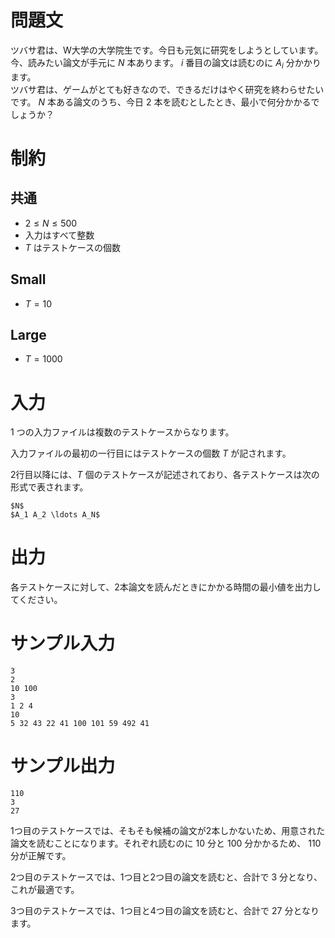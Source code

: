 # 問題文  

ツバサ君は、W大学の大学院生です。今日も元気に研究をしようとしています。  
今、読みたい論文が手元に $N$ 本あります。 $i$ 番目の論文は読むのに $A_i$ 分かかります。  
ツバサ君は、ゲームがとても好きなので、できるだけはやく研究を終わらせたいです。
 $N$ 本ある論文のうち、今日 $2$ 本を読むとしたとき、最小で何分かかるでしょうか？


# 制約  

## 共通

- $2 \leq N \leq 500$
- 入力はすべて整数
- $T$ はテストケースの個数

## Small

- $T = 10$

## Large

- $T = 1000$

# 入力  

1 つの入力ファイルは複数のテストケースからなります。

入力ファイルの最初の一行目にはテストケースの個数 $T$ が記されます。

2行目以降には、$T$ 個のテストケースが記述されており、各テストケースは次の形式で表されます。

```
$N$
$A_1 A_2 \ldots A_N$
```

# 出力

各テストケースに対して、2本論文を読んだときにかかる時間の最小値を出力してください。

# サンプル入力

```
3
2
10 100
3
1 2 4
10
5 32 43 22 41 100 101 59 492 41

```

# サンプル出力

```
110
3
27

```

1つ目のテストケースでは、そもそも候補の論文が2本しかないため、用意された論文を読むことになります。それぞれ読むのに $10$ 分と $100$ 分かかるため、 $110$ 分が正解です。

2つ目のテストケースでは、1つ目と2つ目の論文を読むと、合計で $3$ 分となり、これが最適です。   

3つ目のテストケースでは、1つ目と4つ目の論文を読むと、合計で $27$ 分となります。  
